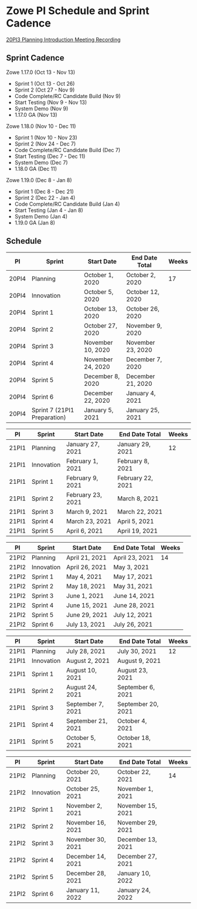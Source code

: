 # Zowe PI Schedule and Sprint Cadence

[20PI3 Planning Introduction Meeting Recording](https://zoom.us/rec/share/7-suFovx0zhJQbfw71_4QrR_J6fVaaa80CBL-aEJmUYETMsDuRzn1j-JEx8m166V?startTime=1593086467000)






## Sprint Cadence

Zowe 1.17.0 (Oct 13 - Nov 13)
- Sprint 1 (Oct 13 - Oct 26)
- Sprint 2 (Oct 27 - Nov 9)
- Code Complete/RC Candidate Build (Nov 9)
- Start Testing (Nov 9 - Nov 13)
- System Demo (Nov 9)
- 1.17.0 GA (Nov 13)

Zowe 1.18.0 (Nov 10 - Dec 11)
- Sprint 1 (Nov 10 - Nov 23)
- Sprint 2 (Nov 24 - Dec 7)
- Code Complete/RC Candidate Build (Dec 7)
- Start Testing (Dec 7 - Dec 11)
- System Demo (Dec 7)
- 1.18.0 GA (Dec 11)

Zowe 1.19.0 (Dec 8 - Jan 8)
- Sprint 1 (Dec 8 - Dec 21)
- Sprint 2 (Dec 22 - Jan 4)
- Code Complete/RC Candidate Build (Jan 4)
- Start Testing (Jan 4 - Jan 8)
- System Demo (Jan 4)
- 1.19.0 GA (Jan 8)


## Schedule

PI|Sprint|Start Date|End Date	Total|Weeks
----|----|---------------|---------------|------
20PI4|	Planning|	October 1, 2020	|October 2, 2020	|17
20PI4|	Innovation|	October 5, 2020|	October 12, 2020
20PI4|	Sprint 1|	October 13, 2020|	October 26, 2020
20PI4|	Sprint 2|	October 27, 2020|	November 9, 2020
20PI4|	Sprint 3|	November 10, 2020|	November 23, 2020
20PI4|	Sprint 4|	November 24, 2020|	December 7, 2020
20PI4|	Sprint 5|	December 8, 2020|	December 21, 2020
20PI4|	Sprint 6|	December 22, 2020|	January 4, 2021
20PI4|	Sprint 7 (21PI1 Preparation)|	January 5, 2021|	January 25, 2021

PI|Sprint|Start Date|End Date	Total|Weeks
----|----|---------------|---------------|------
21PI1|	Planning|	January 27, 2021|	January 29, 2021|	12
21PI1|	Innovation|	February 1, 2021|	February 8, 2021
21PI1|	Sprint 1|	February 9, 2021|	February 22, 2021
21PI1|	Sprint 2|	February 23, 2021|	March 8, 2021
21PI1|	Sprint 3|	March 9, 2021|	March 22, 2021
21PI1|	Sprint 4|	March 23, 2021|	April 5, 2021
21PI1|	Sprint 5|	April 6, 2021|	April 19, 2021

PI|Sprint|Start Date|End Date	Total|Weeks
----|----|---------------|---------------|------
21PI2|	Planning|	April 21, 2021|	April 23, 2021|	14
21PI2|	Innovation|	April 26, 2021|	May 3, 2021
21PI2|	Sprint 1|	May 4, 2021|	May 17, 2021
21PI2|	Sprint 2|	May 18, 2021|	May 31, 2021
21PI2|	Sprint 3|	June 1, 2021|	June 14, 2021
21PI2|	Sprint 4|	June 15, 2021|	June 28, 2021
21PI2|	Sprint 5|	June 29, 2021|	July 12, 2021
21PI2|	Sprint 6|	July 13, 2021|	July 26, 2021

PI|Sprint|Start Date|End Date	Total|Weeks
----|----|---------------|---------------|------
21PI1|	Planning|	July 28, 2021|	July 30, 2021|	12
21PI1|	Innovation|	August 2, 2021|	August 9, 2021
21PI1|	Sprint 1|	August 10, 2021|	August 23, 2021
21PI1|	Sprint 2|	August 24, 2021|	September 6, 2021
21PI1|	Sprint 3|	September 7, 2021|	September 20, 2021
21PI1|	Sprint 4|	September 21, 2021|	October 4, 2021
21PI1|	Sprint 5|	October 5, 2021|	October 18, 2021

PI|Sprint|Start Date|End Date	Total|Weeks
----|----|---------------|---------------|------
21PI2|	Planning|	October 20, 2021|	October 22, 2021|	14
21PI2|	Innovation|	October 25, 2021|	November 1, 2021
21PI2|	Sprint 1|	November 2, 2021|	November 15, 2021
21PI2|	Sprint 2|	November 16, 2021|	November 29, 2021
21PI2|	Sprint 3|	November 30, 2021|	December 13, 2021
21PI2|	Sprint 4|	December 14, 2021|	December 27, 2021
21PI2|	Sprint 5|	December 28, 2021|	January 10, 2022
21PI2|	Sprint 6|	January 11, 2022|	January 24, 2022
